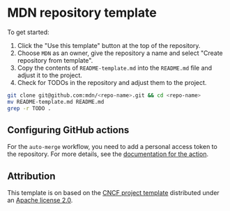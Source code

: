 # MDN repository template

To get started:

1. Click the "Use this template" button at the top of the repository.
2. Choose `MDN` as an owner, give the repository a name and select "Create repository from template".
3. Copy the contents of `README-template.md` into the `README.md` file and adjust it to the project.
4. Check for TODOs in the repository and adjust them to the project.

```bash
git clone git@github.com:mdn/<repo-name>.git && cd <repo-name>
mv README-template.md README.md
grep -r TODO .
```

## Configuring GitHub actions

For the `auto-merge` workflow, you need to add a personal access token to the repository.
For more details, see the [documentation for the action](https://github.com/mdn/workflows#auto-merge).

## Attribution

This template is on based on the [CNCF project template](https://github.com/cncf/project-template) distributed under an [Apache license 2.0](https://github.com/cncf/project-template/blob/main/LICENSE).

